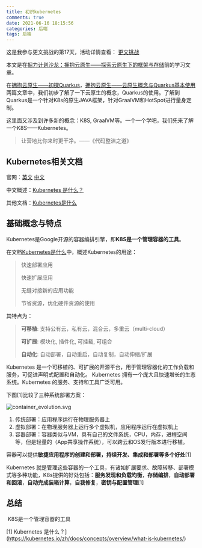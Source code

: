 ```yaml
---
title: 初识kubernetes
comments: true
date: 2021-06-16 18:15:56
categories: 后端
tags: 后端
---
```




这是我参与更文挑战的第17天，活动详情查看： [更文挑战](https://juejin.cn/post/6967194882926444557)

本文是在[掘力计划沙龙：拥抱云原生——探索云原生下的框架与存储](https://www.bagevent.com/event/7487403)前的学习文章。

在[拥抱云原生——初探Quarkus](https://juejin.cn/post/6972520666641743908)，[拥抱云原生——云原生概念与Quarkus基本使用](https://juejin.cn/post/6973543019932811278)两篇文章中，我们初步了解了一下云原生的概念，Quarkus的使用。了解到Quarkus是一个针对K8s的原生JAVA框架，针对GraalVM和HotSpot进行量身定制。

这里面又涉及到许多新的概念：K8S, GraalVM等。一个一个学吧，我们先来了解一个K8S——Kubernetes。

> 让营地比你来时更干净。——《代码整洁之道》

## Kubernetes相关文档

官网：[英文](https://kubernetes.io) [中文](https://kubernetes.io/zh/)

中文概述：[Kubernetes 是什么？](https://kubernetes.io/zh/docs/concepts/overview/what-is-kubernetes/)

其他文档：[Kubernetes是什么](http://docs.kubernetes.org.cn/227.html)

## 基础概念与特点

Kubernetes是Google开源的容器编排引擎，即**K8S是一个管理容器的工具**。

在文档[Kubernetes是什么](http://docs.kubernetes.org.cn/227.html)中，概述Kubernetes的用途：

> 快速部署应用
>
> 快速扩展应用
>
> 无缝对接新的应用功能
>
> 节省资源，优化硬件资源的使用

其特点为：

> **可移植**: 支持公有云，私有云，混合云，多重云（multi-cloud）
>
> **可扩展**: 模块化, 插件化, 可挂载, 可组合
>
> **自动化**: 自动部署，自动重启，自动复制，自动伸缩/扩展

Kubernetes 是一个可移植的、可扩展的开源平台，用于管理容器化的工作负载和服务，可促进声明式配置和自动化。 Kubernetes 拥有一个庞大且快速增长的生态系统。Kubernetes 的服务、支持和工具广泛可用。

下图[1]比较了三种系统部署方案：

![container_evolution.svg](https://p3-juejin.byteimg.com/tos-cn-i-k3u1fbpfcp/13e3f0f10d5d4b5b843aa6f93a52eef5~tplv-k3u1fbpfcp-watermark.image)

1. 传统部署：应用程序运行在物理服务器上
2. 虚拟部署：在物理服务器上运行多个虚拟机，应用程序运行在虚拟机上
3. 容器部署：容器类似与VM，具有自己的文件系统，CPU，内存，进程空间等，但是轻量的（App共享操作系统），可以跨云和OS发行版本进行移植。

容器可以提供**敏捷应用程序的创建和部署，持续开发、集成和部署等多个好处**[1]

Kubernetes 就是管理这些容器的一个工具，有诸如扩展要求、故障转移、部署模式等多种功能，K8s提供的好处包括：**服务发现和负载均衡**，**存储编排**，**自动部署和回滚**，**自动完成装箱计算**，**自我修复**，**密钥与配置管理**[1]

## 总结

​	K8S是一个管理容器的工具



[1]  Kubernetes 是什么？](https://kubernetes.io/zh/docs/concepts/overview/what-is-kubernetes/)

